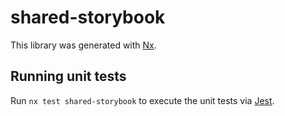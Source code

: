 # shared-storybook

This library was generated with [Nx](https://nx.dev).

## Running unit tests

Run `nx test shared-storybook` to execute the unit tests via [Jest](https://jestjs.io).
